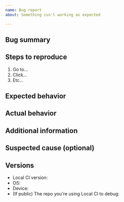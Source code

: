 ```yaml
---
name: Bug report
about: Something isn't working as expected

---
```


## Bug summary

<!-- In 1-2 sentences, what is the bug? -->

## Steps to reproduce

<!-- Exactly how to reproduce it -->
1. Go to…
2. Click…
3. Etc…

## Expected behavior

## Actual behavior
<!-- Please include screenshots of the behavior -->

## Additional information

## Suspected cause (optional)
<!-- If you think you know what caused this bug -->

## Versions

 - Local CI version: <!-- Please ensure the latest version of Local CI is running: https://marketplace.visualstudio.com/items?itemName=LocalCI.local-ci -->
 - OS:
 - Device: <!-- like MacBook -->
 - (If public) The repo you're using Local CI to debug: